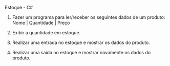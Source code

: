 Estoque - C#

1. Fazer um programa para ler/receber os seguintes dados de um produto:
Nome | Quantidade | Preço

2. Exibir a quantidade em estoque.

3. Realizar uma entrada no estoque e mostrar os dados do produto.

4. Realizar uma saída no estoque e mostrar novamente os dados do produto. 

